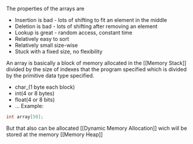 
The properties of the arrays are
- Insertion is bad - lots of shifting to fit an element in the middle
- Deletion is bad - lots of shifting after removing an element
- Lookup is great - random access, constant time
- Relatively easy to sort
- Relatively small size-wise
- Stuck with a fixed size, no flexibility

An array is basically a block of memory allocated in the [[Memory Stack]] divided by the size of indexes that the program specified which is divided by the primitive data type specified.
- char_(1 byte each block)
- int(4 or 8 bytes)
- float(4 or 8 bits)
- ...
Example:
 ```C
 int array[50];
 ```

But that also can be allocated [[Dynamic Memory Allocation]] wich will be stored at the memory [[Memory Heap]]



